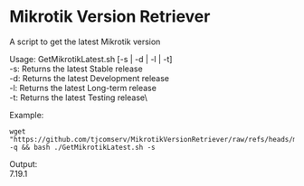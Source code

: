 # Mikrotik Version Retriever
A script to get the latest Mikrotik version

Usage: GetMikrotikLatest.sh [-s | -d | -l | -t]\
  -s: Returns the latest Stable release\
  -d: Returns the latest Development release\
  -l: Returns the latest Long-term release\
  -t: Returns the latest Testing release\

Example:
```
wget "https://github.com/tjcomserv/MikrotikVersionRetriever/raw/refs/heads/main/GetMikrotikLatest.sh" -q && bash ./GetMikrotikLatest.sh -s
```

Output:\
7.19.1
